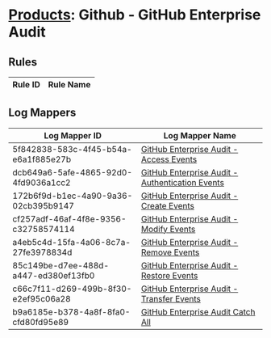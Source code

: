 # [Products](README.md): Github - GitHub Enterprise Audit

## Rules

|Rule ID|Rule Name|
|----|----|


## Log Mappers

|Log Mapper ID|Log Mapper Name|
|----|----|
|5f842838-583c-4f45-b54a-e6a1f885e27b|[GitHub Enterprise Audit  - Access Events](../mappings/5f842838-583c-4f45-b54a-e6a1f885e27b.md)|
|dcb649a6-5afe-4865-92d0-4fd9036a1cc2|[GitHub Enterprise Audit  - Authentication Events](../mappings/dcb649a6-5afe-4865-92d0-4fd9036a1cc2.md)|
|172b6f9d-b1ec-4a90-9a36-02cb395b9147|[GitHub Enterprise Audit  - Create Events](../mappings/172b6f9d-b1ec-4a90-9a36-02cb395b9147.md)|
|cf257adf-46af-4f8e-9356-c32758574114|[GitHub Enterprise Audit  - Modify Events](../mappings/cf257adf-46af-4f8e-9356-c32758574114.md)|
|a4eb5c4d-15fa-4a06-8c7a-27fe3978834d|[GitHub Enterprise Audit  - Remove Events](../mappings/a4eb5c4d-15fa-4a06-8c7a-27fe3978834d.md)|
|85c149be-d7ee-488d-a447-ed380ef13fb0|[GitHub Enterprise Audit  - Restore Events](../mappings/85c149be-d7ee-488d-a447-ed380ef13fb0.md)|
|c66c7f11-d269-499b-8f30-e2ef95c06a28|[GitHub Enterprise Audit  - Transfer Events](../mappings/c66c7f11-d269-499b-8f30-e2ef95c06a28.md)|
|b9a6185e-b378-4a8f-8fa0-cfd80fd95e89|[GitHub Enterprise Audit Catch All](../mappings/b9a6185e-b378-4a8f-8fa0-cfd80fd95e89.md)|


